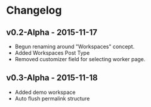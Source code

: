 # Changelog

## v0.2-Alpha - 2015-11-17
* Begun renaming around "Workspaces" concept.
* Added Workspaces Post Type
* Removed customizer field for selecting worker page.

## v0.3-Alpha - 2015-11-18
* Added demo workspace
* Auto flush permalink structure
